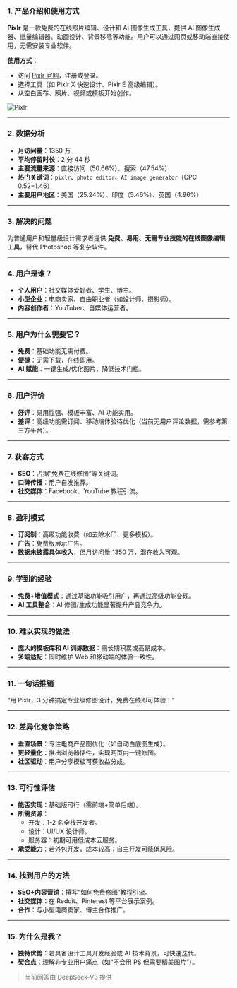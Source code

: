 ### 1. 产品介绍和使用方式  
**Pixlr** 是一款免费的在线照片编辑、设计和 AI 图像生成工具，提供 AI 图像生成器、批量编辑器、动画设计、背景移除等功能。用户可以通过网页或移动端直接使用，无需安装专业软件。  

**使用方式**：  
- 访问 [Pixlr 官网](https://pixlr.com)，注册或登录。  
- 选择工具（如 Pixlr X 快速设计、Pixlr E 高级编辑）。  
- 从空白画布、照片、视频或模板开始创作。  

![Pixlr](https://cdn-images.toolify.ai/168248899781024204.jpg)  

---  
### 2. 数据分析  
- **月访问量**：1350 万  
- **平均停留时长**：2 分 44 秒  
- **主要流量来源**：直接访问（50.66%）、搜索（47.54%）  
- **热门关键词**：`pixlr`、`photo editor`、`AI image generator`（CPC $0.52-$1.46）  
- **主要用户地区**：美国（25.24%）、印度（5.46%）、英国（4.96%）  

---  
### 3. 解决的问题  
为普通用户和轻量级设计需求者提供 **免费、易用、无需专业技能的在线图像编辑工具**，替代 Photoshop 等复杂软件。  

---  
### 4. 用户是谁？  
- **个人用户**：社交媒体爱好者、学生、博主。  
- **小型企业**：电商卖家、自由职业者（如设计师、摄影师）。  
- **内容创作者**：YouTuber、自媒体运营者。  

---  
### 5. 用户为什么需要它？  
- **免费**：基础功能无需付费。  
- **便捷**：无需下载，在线即用。  
- **AI 赋能**：一键生成/优化图片，降低技术门槛。  

---  
### 6. 用户评价  
- **好评**：易用性强、模板丰富、AI 功能实用。  
- **差评**：高级功能需订阅、移动端体验待优化（当前无用户评论数据，需参考第三方平台）。  

---  
### 7. 获客方式  
- **SEO**：占据“免费在线修图”等关键词。  
- **口碑传播**：用户自发推荐。  
- **社交媒体**：Facebook、YouTube 教程引流。  

---  
### 8. 盈利模式  
- **订阅制**：高级功能收费（如去除水印、更多模板）。  
- **广告**：免费版展示广告。  
- **数据未披露具体收入**，但月访问量 1350 万，潜在收入可观。  

---  
### 9. 学到的经验  
- **免费+增值模式**：通过基础功能吸引用户，再通过高级功能变现。  
- **AI 工具整合**：AI 修图/生成功能显著提升产品竞争力。  

---  
### 10. 难以实现的做法  
- **庞大的模板库和 AI 训练数据**：需长期积累或高昂成本。  
- **多端适配**：同时维护 Web 和移动端的体验一致性。  

---  
### 11. 一句话推销  
“用 Pixlr，3 分钟搞定专业级修图设计，免费在线即可体验！”  

---  
### 12. 差异化竞争策略  
- **垂直场景**：专注电商产品图优化（如自动白底图生成）。  
- **更轻量化**：推出浏览器插件，实现网页内一键修图。  
- **社区驱动**：用户分享模板可获收益分成。  

---  
### 13. 可行性评估  
- **能否实现**：基础版可行（需前端+简单后端）。  
- **所需资源**：  
  - 开发：1-2 名全栈开发者。  
  - 设计：UI/UX 设计师。  
  - 服务器：初期可用低成本云服务。  
- **承受能力**：若外包开发，成本较高；自主开发可降低风险。  

---  
### 14. 找到用户的方法  
- **SEO+内容营销**：撰写“如何免费修图”教程引流。  
- **社交媒体**：在 Reddit、Pinterest 等平台展示案例。  
- **合作**：与小型电商卖家、博主合作推广。  

---  
### 15. 为什么是我？  
- **独特优势**：若具备设计工具开发经验或 AI 技术背景，可快速迭代。  
- **契合点**：理解非专业用户痛点（如“不会用 PS 但需要精美图片”）。  

> 当前回答由 DeepSeek-V3 提供